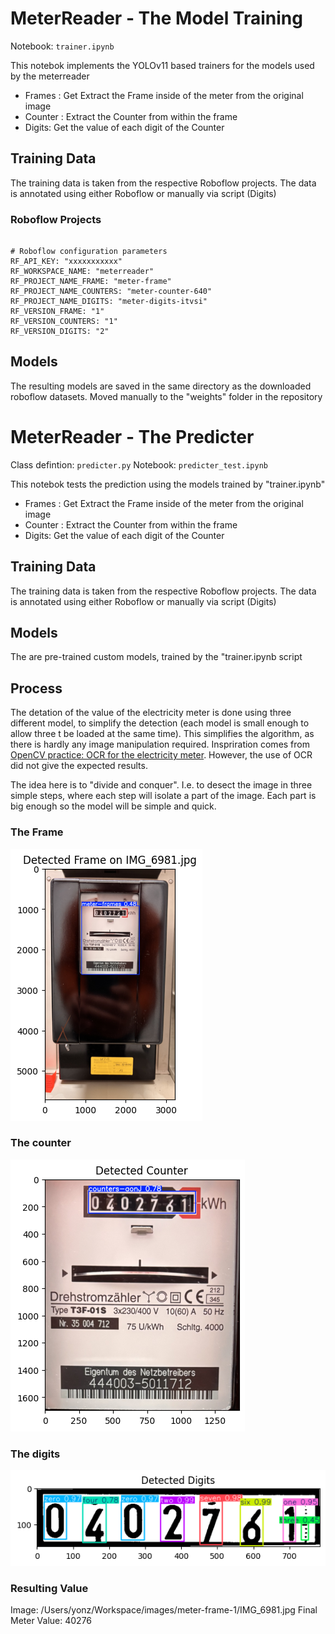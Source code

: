 # MeterReader - The Model Training

Notebook: `trainer.ipynb`

This notebok implements the YOLOv11 based trainers for the models used by the meterreader

- Frames : Get Extract the Frame inside of the meter from the original image
- Counter : Extract the Counter from within the frame
- Digits: Get the value of each digit of the Counter

## Training Data

The training data is taken from the respective Roboflow projects. The data is annotated using either Roboflow or manually via script (Digits)

### Roboflow Projects

```

# Roboflow configuration parameters
RF_API_KEY: "xxxxxxxxxxx"
RF_WORKSPACE_NAME: "meterreader"
RF_PROJECT_NAME_FRAME: "meter-frame"
RF_PROJECT_NAME_COUNTERS: "meter-counter-640"
RF_PROJECT_NAME_DIGITS: "meter-digits-itvsi"
RF_VERSION_FRAME: "1"
RF_VERSION_COUNTERS: "1"
RF_VERSION_DIGITS: "2"

```

## Models

The resulting models are saved in the same directory as the downloaded roboflow datasets. 
Moved manually to the "weights" folder in the repository


# MeterReader - The Predicter

Class defintion: `predicter.py` 
Notebook: `predicter_test.ipynb`


This notebok tests the prediction using the models trained by "trainer.ipynb"

- Frames : Get Extract the Frame inside of the meter from the original image
- Counter : Extract the Counter from within the frame
- Digits: Get the value of each digit of the Counter

## Training Data

The training data is taken from the respective Roboflow projects. The data is annotated using either Roboflow or manually via script (Digits)

## Models

The are pre-trained custom models, trained by the "trainer.ipynb script


## Process
The detation of the value of the electricity meter is done using three different model, to simplify the detection (each model is small enough to allow three t be loaded at the same time). This simplifies the algorithm, as there is hardly any image manipulation required. Inspriration comes from [OpenCV practice: OCR for the electricity meter](https://en.kompf.de/cplus/emeocv.html). However, the use of OCR did not give the expected results.

The idea here is to "divide and conquer". I.e. to desect the image in three simple steps, where each step will isolate a part of the image. Each part is big enough so the model will be simple and quick.


### The Frame

![Detected Frame](static/detected-frame.png)

### The counter

![Detected Counter](static/detected-counter.png)

### The digits

![Detected Digits](static/detected-digits.png)


### Resulting Value

Image: /Users/yonz/Workspace/images/meter-frame-1/IMG_6981.jpg
Final Meter Value: 40276


